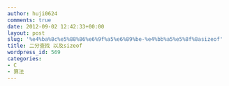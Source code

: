 ```yaml
---
author: huji0624
comments: true
date: 2012-09-02 12:42:33+00:00
layout: post
slug: '%e4%ba%8c%e5%88%86%e6%9f%a5%e6%89%be-%e4%bb%a5%e5%8f%8asizeof'
title: 二分查找 以及sizeof
wordpress_id: 569
categories:
- C
- 算法
---
```


